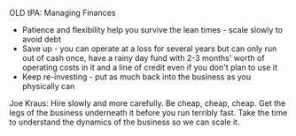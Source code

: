 
OLD tPA: Managing Finances
- Patience and flexibility help you survive the lean times - scale slowly to avoid debt
- Save up - you can operate at a loss for several years but can only run out of cash once, have a rainy day fund with 2-3 months' worth of operating costs in it and a line of credit even if you don't plan to use it
- Keep re-investing - put as much back into the business as you physically can

Joe Kraus:
Hire slowly and more carefully.
Be cheap, cheap, cheap.
Get the legs of the business underneath it before you run terribly fast. Take the time to understand the dynamics of the business so we can scale it.
